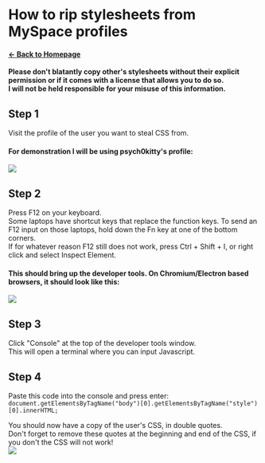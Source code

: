 # How to rip stylesheets from MySpace profiles
#### [← Back to Homepage](https://bonkmaykrq.github.io/)
  
  
**Please don't blatantly copy other's stylesheets without their explicit permission or if it comes with a license that allows you to do so.**  
**I will not be held responsible for your misuse of this information.**  
  
## Step 1
Visit the profile of the user you want to steal CSS from.  
#### For demonstration I will be using **psych0kitty**'s profile:  
![](https://files.gamebanana.com/bitpit/image_2021-01-01_000631.png)
  
## Step 2
Press F12 on your keyboard.  
Some laptops have shortcut keys that replace the function keys. To send an F12 input on those laptops, hold down the Fn key at one of the bottom corners.  
If for whatever reason F12 still does not work, press Ctrl + Shift + I, or right click and select Inspect Element.
  
#### **This should bring up the developer tools. On Chromium/Electron based browsers, it should look like this:**  
![](https://files.gamebanana.com/bitpit/image_2021-01-01_000757.png)  

## Step 3
Click "Console" at the top of the developer tools window.  
This will open a terminal where you can input Javascript.  
  
## Step 4
Paste this code into the console and press enter:  
`document.getElementsByTagName("body")[0].getElementsByTagName("style")[0].innerHTML;`  
  
You should now have a copy of the user's CSS, in double quotes.  
Don't forget to remove these quotes at the beginning and end of the CSS, if you don't the CSS will not work!  
![](https://files.gamebanana.com/bitpit/image_2021-01-01_000949.png)
